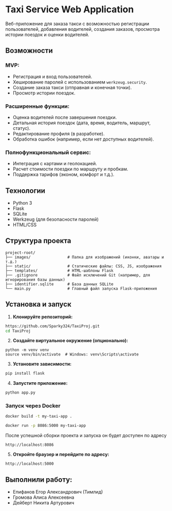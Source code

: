 # Taxi Service Web Application

Веб-приложение для заказа такси с возможностью регистрации пользователей, добавления водителей, создания заказов, просмотра истории поездок и оценки водителей.

##  Возможности

### MVP:
-  Регистрация и вход пользователей.
-  Хеширование паролей с использованием `werkzeug.security`.
-  Создание заказа такси (отправная и конечная точки).
-  Просмотр истории поездок.

### Расширенные функции:
-  Оценка водителей после завершения поездки.
-  Детальная история поездок (дата, время, водитель, маршрут, статус).
-  Редактирование профиля (в разработке).
-  Обработка ошибок (например, если нет доступных водителей).

### Полнофункциональный сервис:
-  Интеграция с картами и геолокацией.
-  Расчет стоимости поездки по маршруту и пробкам.
-  Поддержка тарифов (эконом, комфорт и т.д.).

##  Технологии

- Python 3
- Flask
- SQLite
- Werkzeug (для безопасности паролей)
- HTML/CSS

##  Структура проекта

```
project-root/
├── images/                # Папка для изображений (иконки, аватары и т.д.)
├── static/                # Статические файлы: CSS, JS, изображения
├── templates/             # HTML-шаблоны Flask
├── .gitignore             # Файл исключений Git (например, для игнорирования базы данных)
├── identifier.sqlite      # База данных SQLite
└── main.py                # Главный файл запуска Flask-приложения
```


##  Установка и запуск

1. **Клонируйте репозиторий:**

```bash
https://github.com/Sparky324/TaxiProj.git
cd TaxiProj
```

2. **Создайте виртуальное окружение (опционально):**

```
python -m venv venv
source venv/bin/activate  # Windows: venv\Scripts\activate
```

3. **Установите зависимости:**

```bash
pip install flask
```

4. **Запустите приложение:**

```bash
python app.py
```

### Запуск через Docker

```bash
docker build -t my-taxi-app .
```

```bash
docker run -p 8086:5000 my-taxi-app
```

После успешной сборки проекта и запуска он будет доступен по адресу

```
http://localhost:8086
```

5. **Откройте браузер и перейдите по адресу:**

```
http://localhost:5000
```

## Выполнили работу: 

- Епифанов Егор Александрович (Тимлид)
- Громова Алиса Алексеевна
- Дейберт Никита Артурович
